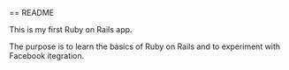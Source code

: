 == README

This is my first Ruby on Rails app. 

The purpose is to learn the basics of Ruby on Rails and to experiment with Facebook itegration. 

